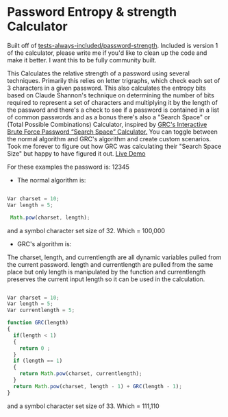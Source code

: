 # Password Entropy & strength Calculator

Built off of <a href="https://github.com/tests-always-included/password-strength">tests-always-included/password-strength</a>. Included is version 1 of the calculator, please write me if you'd like to clean up the code and make it better. I want this to be fully community built. 

This Calculates the relative strength of a password using several techniques. Primarily this relies on letter trigraphs, which check each set of 3 characters in a given password. This also calculates the entropy bits based on Claude Shannon's technique on determining the number of bits required to represent a set of characters and multiplying it by the length of the password and there's a check to see if a password is contained in a list of common passwords and as a bonus there's also a "Search Space" or (Total Possible Combinations) Calculator, inspired by <a href="https://www.grc.com/haystack.htm">GRC's Interactive Brute Force Password “Search Space” Calculator.</a> 
You can toggle between the normal algorithm and GRC's algorithm and create custom scenarios. Took me forever to figure out how GRC was calculating their "Search Space Size" but happy to have figured it out. <a href="https://alecmccutcheon.github.io/Password-Entropy-Calculator/">Live Demo</a>

For these examples the password is: 12345

* The normal algorithm is:  
```javascript

Var charset = 10;
Var length = 5;

 Math.pow(charset, length);
```
and a symbol character set size of 32. Which = 100,000

* GRC's algorithm is:

The charset, length, and currentlength are all dynamic variables pulled from the current password. length and currentlength are pulled from the same place but only length is manipulated by the function and currentlength preserves the current input length so it can be used in the calculation.

```javascript

Var charset = 10;
Var length = 5;
Var currentlength = 5;

function GRC(length) 
{ 
  if(length < 1) 
  {
    return 0 ; 
  }
  if (length == 1)
  {
    return Math.pow(charset, currentlength); 
  }
  return Math.pow(charset, length - 1) + GRC(length - 1); 
}
```
and a symbol character set size of 33. Which = 111,110
